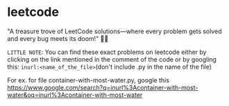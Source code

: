 # leetcode
"A treasure trove of LeetCode solutions—where every problem gets solved and every bug meets its doom!" 🦾💥

``LITTLE NOTE``: You can find these exact problems on leetcode either by clicking on the link mentioned in the comment of the code or by googling this: ``inurl:<name_of_the_file>``(don't include .py in the name of the file)

For ex. for file container-with-most-water.py, google this https://www.google.com/search?q=inurl%3Acontainer-with-most-water&oq=inurl%3Acontainer-with-most-water
